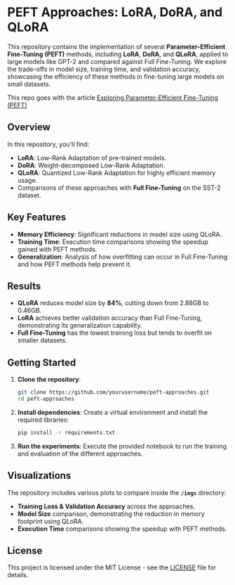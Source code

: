 # PEFT Approaches: LoRA, DoRA, and QLoRA

This repository contains the implementation of several **Parameter-Efficient Fine-Tuning (PEFT)** methods, including **LoRA**, **DoRA**, and **QLoRA**, applied to large models like GPT-2 and compared against Full Fine-Tuning. We explore the trade-offs in model size, training time, and validation accuracy, showcasing the efficiency of these methods in fine-tuning large models on small datasets.

This repo goes with the article [Exploring Parameter-Efficient Fine-Tuning (PEFT)](https://app.readytensor.ai/publications/exploring_parameter-efficient_fine-tuning_peft_r95vGYcr1shK)

## Overview

In this repository, you'll find:
- **LoRA**: Low-Rank Adaptation of pre-trained models.
- **DoRA**: Weight-decomposed Low-Rank Adaptation.
- **QLoRA**: Quantized Low-Rank Adaptation for highly efficient memory usage.
- Comparisons of these approaches with **Full Fine-Tuning** on the SST-2 dataset.

## Key Features
- **Memory Efficiency**: Significant reductions in model size using QLoRA.
- **Training Time**: Execution time comparisons showing the speedup gained with PEFT methods.
- **Generalization**: Analysis of how overfitting can occur in Full Fine-Tuning and how PEFT methods help prevent it.

## Results
- **QLoRA** reduces model size by **84%**, cutting down from 2.88GB to 0.46GB.
- **LoRA** achieves better validation accuracy than Full Fine-Tuning, demonstrating its generalization capability.
- **Full Fine-Tuning** has the lowest training loss but tends to overfit on smaller datasets.

## Getting Started

1. **Clone the repository**:
   ```bash
   git clone https://github.com/yourusername/peft-approaches.git
   cd peft-approaches
   ```

2. **Install dependencies**:
   Create a virtual environment and install the required libraries:
   ```bash
   pip install -r requirements.txt
   ```

3. **Run the experiments**:
   Execute the provided notebook to run the training and evaluation of the different approaches.


## Visualizations

The repository includes various plots to compare inside the **`/imgs`** directory:
- **Training Loss & Validation Accuracy** across the approaches.
- **Model Size** comparison, demonstrating the reduction in memory footprint using QLoRA.
- **Execution Time** comparisons showing the speedup with PEFT methods.


## License

This project is licensed under the MIT License - see the [LICENSE](LICENSE) file for details.

